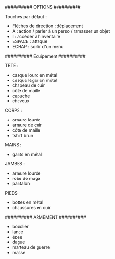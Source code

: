 ##########  OPTIONS  ##########

Touches par défaut :
  - Flèches de direction : déplacement
  - A : action / parler à un perso / ramasser un objet
  - I : accéder à l'inventaire
  - ESPACE : attaque
  - ECHAP : sortir d'un menu

##########  Equipement  ##########

TETE :
  - casque lourd en métal
  - casque léger en métal
  - chapeau de cuir
  - côte de maille
  - capuche
  - cheveux

CORPS :
  - armure lourde
  - armure de cuir
  - côte de maille
  - tshirt brun

MAINS :
  - gants en métal

JAMBES :
  - armure lourde
  - robe de mage
  - pantalon

PIEDS :
  - bottes en métal
  - chaussures en cuir

##########  ARMEMENT  ##########

- bouclier
- lance
- épée
- dague
- marteau de guerre
- masse
